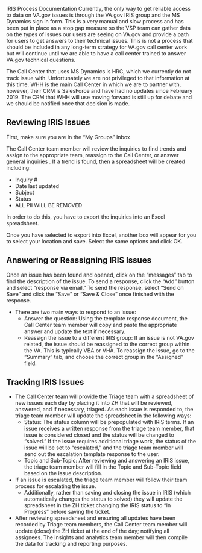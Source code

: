 IRIS Process Documentation
Currently, the only way to get reliable access to data on VA.gov issues is through the VA.gov IRIS group and the MS Dynamics sign in form. This is a very manual and slow process and has been put in place as a stop gap measure so the VSP team can gather data on the types of issues our users are seeing on VA.gov and provide a path for users to get answers to their technical issues. This is not a process that should be included in any long-term strategy for VA.gov call center work but will continue until we are able to have a call center trained to answer VA.gov technical questions. 

The Call Center that uses MS Dynamics is HRC, which we currently do not track issue with.  Unfortunately we are not privileged to that information at this time.  WHH is the main Call Center in which we are to partner with, however, their CRM is SalesForce and have had no updates since February 2019.  The CRM that WHH will use moving forward is still up for debate and we should be notified once that decision is made.

## Reviewing IRIS Issues

First, make sure you are in the “My Groups” Inbox










The Call Center team member will review the inquiries to find trends and assign to the appropriate team, reassign to the Call Center, or answer general inquiries .  If a trend is found, then a spreadsheet will be created including:
* Inquiry #
* Date last updated
* Subject
* Status
* ALL PII WILL BE REMOVED

In order to do this, you have to export the inquiries into an Excel spreadsheet.

Once you have selected to export into Excel, another box will appear for you to select your location and save.
Select the same options and click OK.

## Answering or Reassigning IRIS Issues

Once an issue has been found and opened, click on the “messages” tab to find the description of the issue. To send a response, click the “Add” button and select “response via email.” To send the response, select “Send on Save” and click the “Save” or “Save & Close” once finished with the response. 











- There are two main ways to respond to an issue:
  - Answer the question: Using the template response document, the Call Center team member will copy and paste the appropriate answer and update the text if necessary.
  - Reassign the issue to a different IRIS group: If an issue is not VA.gov related, the issue should be reassigned to the correct group within the VA. This is typically VBA or VHA. To reassign the issue, go to the “Summary” tab, and choose the correct group in the “Assigned” field. 











## Tracking IRIS Issues

- The Call Center team will provide the Triage team with a spreadsheet of new issues each day by placing it into ZH that will be reviewed, answered, and if necessary, triaged.  As each issue is responded to, the triage team member will update the spreadsheet in the following ways:
  - Status: The status column will be prepopulated with IRIS terms. If an issue receives a written response from the triage team member, that issue is considered closed and the status will be changed to “solved.” If the issue requires additional triage work, the status of the issue will be set to “escalated,” and the triage team member will send out the escalation template response to the user.  
  - Topic and Sub-Topic: After reviewing and answering an IRIS issue, the triage team member will fill in the Topic and Sub-Topic field based on the issue description. 
- If an issue is escalated, the triage team member will follow their team process for escalating the issue. 
  - Additionally, rather than saving and closing the issue in IRIS (which automatically changes the status to solved) they will update the spreadsheet in the ZH ticket changing the IRIS status to “In Progress” before saving the ticket. 
- After reviewing spreadsheet and ensuring all updates have been recorded by Triage team members, the Call Center team member will update (close) the ZH ticket at the end of the day; notifying all assignees.  The insights and analytics team member will then compile the data for tracking and reporting purposes. 
